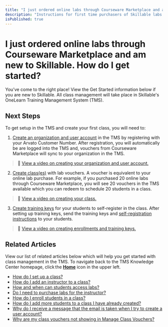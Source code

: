 ```yaml
---
title: "I just ordered online labs through Courseware Marketplace and am new to Skillable. How do I get started?"
description: "Instructions for first time purchasers of Skillable labs through the Courseware Marketplace. Explaining where to go to set up delivery, redeem vouchers for the labs by creating a class, and how to add students for lab access in the class."
isPublished: true
---
```


# I just ordered online labs through Courseware Marketplace and am new to Skillable. How do I get started? 

You’ve come to the right place! View the Get Started information below if you are new to Skillable. All class management will take place in Skillable's OneLearn Training Management System (TMS).  

## Next Steps

To get setup in the TMS and create your first class, you will need to: 

1. [Create an organization and user account](https://alh.learnondemand.net/Organization/Register/2069) in the TMS by registering with your Arvato Customer Number. After registration, you will automatically be are logged into the TMS and, vouchers from Courseware Marketplace will sync to your organization in the TMS.  
>:small_orange_diamond: [View a video on creating your organization and user account.](https://youtu.be/SYtFYv5PaWw) 

2. [Create class(es)](https://docs.learnondemandsystems.com/tms/arvato-marketplace/fulfilling-marketplace-order/set-up-class.md) with lab vouchers. A voucher is equivalent to your online lab purchase. For example, if you purchased 20 online labs through Courseware Marketplace, you will see 20 vouchers in the TMS available which you can redeem to schedule 20 students in a class. 
>:small_orange_diamond: [View a video on creating your class.](https://youtu.be/377YlEyOego) 

3. [Create training keys](https://docs.learnondemandsystems.com/tms/arvato-marketplace/fulfilling-marketplace-order/enroll-students-in-class.md) for your students to self-register in the class. After setting up training keys, send the training keys and [self-registration instructions](https://docs.learnondemandsystems.com/tms/tms-administrators/classes/training-keys/information-to-send-to-students-who-are-registering-using-training-keys.md) to your students.  
>:small_orange_diamond: [View a video on creating enrollments and training keys.](https://youtu.be/JDHKsGMrYIY) 

## Related Articles

View our list of related articles below which will help you get started with class management in the TMS. To navigate back to the TMS Knowledge Center homepage, click the [**Home**](https://docs.learnondemandsystems.com/tms/home-landing-pages/arvato-courseware-marketplace-landing.md) icon in the upper left.

- [How do I set up a class?](set-up-class.md)
- [How do I add an instructor to a class?](add-instructor-to-class.md)
- [How and when can students access labs?](../faq-for-arvato-marketplace/students-access-labs.md)
- [Do I need to purchase labs for the instructor?](../faq-for-arvato-marketplace/purchase-labs-for-instructor.md)
- [How do I enroll students in a class?](enroll-students-in-class.md)
- [How do I add more students to a class I have already created?](add-more-students-to-class.md)
- [Why do I receive a message that the email is taken when I try to create a user account?](../user-accounts/email-taken-message.md)
- [Why are my class vouchers not showing in Manage Class Vouchers?](../faq-for-arvato-marketplace/vouchers-not-showing-in-manage-class-vouchers.md)

